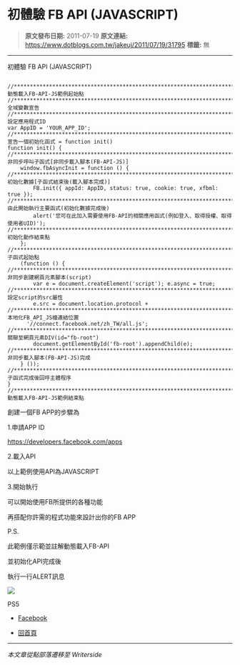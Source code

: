 # 初體驗 FB API (JAVASCRIPT)

> **原文發布日期:** 2011-07-19
> **原文連結:** https://www.dotblogs.com.tw/jakeuj/2011/07/19/31795
> **標籤:** 無

---

初體驗 FB API (JAVASCRIPT)

```

//*******************************************************************************動態載入FB-API-JS範例起始點
//*******************************************************************************全域變數宣告
//*******************************************************************************設定應用程式ID
var AppID = 'YOUR_APP_ID';
//*******************************************************************************宣告一個初始化函式 = function init()
function init() {
//*******************************************************************************非同步呼叫子函式[非同步載入腳本(FB-API-JS)]
    window.fbAsyncInit = function () {
//*******************************************************************************初始化數據[子函式結束後(載入腳本完成)]
        FB.init({ appId: AppID, status: true, cookie: true, xfbml: true });
//*******************************************************************************由此開始執行主要函式(初始化數據完成後)
        alert('您可在此加入需要使用FB-API的相關應用函式(例如登入、取得授權、取得使用者UID)');
//*******************************************************************************初始化動作結束點
    };
//*******************************************************************************子函式起始點
    (function () {
//*******************************************************************************非同步創建網頁元素腳本(script)
        var e = document.createElement('script'); e.async = true;
//*******************************************************************************設定script的src屬性
        e.src = document.location.protocol +
//*******************************************************************************本地化FB_API_JS檔連結位置
      '//connect.facebook.net/zh_TW/all.js';
//*******************************************************************************關聯至網頁元素DIV(id="fb-root")
        document.getElementById('fb-root').appendChild(e);
//*******************************************************************************非同步載入腳本(FB-API-JS)完成
    } ());
//*******************************************************************************子函式完成後回呼主體程序
}
//*******************************************************************************動態載入FB-API-JS範例結束點
```

創建一個FB APP的步驟為

1.申請APP ID

<https://developers.facebook.com/apps>

2.載入API

以上範例使用API為JAVASCRIPT

3.開始執行

可以開始使用FB所提供的各種功能

再搭配你許需的程式功能來設計出你的FB APP

P.S.

此範例僅示範並註解動態載入FB-API

並初始化API完成後

執行一行ALERT訊息

![](https://card.psnprofiles.com/1/jakeuj.png)

PS5

* [Facebook](/jakeuj/Tags?qq=Facebook)

* [回首頁](/jakeuj)

---

*本文章從點部落遷移至 Writerside*
